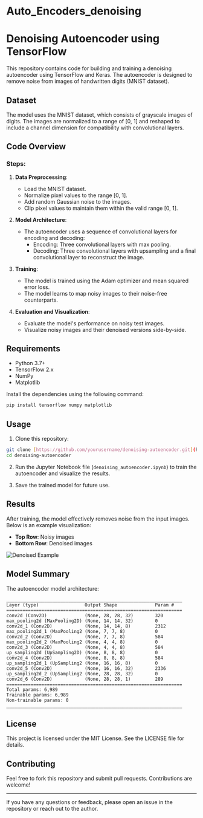 # Auto_Encoders_denoising
# Denoising Autoencoder using TensorFlow

This repository contains code for building and training a denoising autoencoder using TensorFlow and Keras. The autoencoder is designed to remove noise from images of handwritten digits (MNIST dataset).

## Dataset

The model uses the MNIST dataset, which consists of grayscale images of digits. The images are normalized to a range of [0, 1] and reshaped to include a channel dimension for compatibility with convolutional layers.

## Code Overview

### Steps:

1. **Data Preprocessing**:
   - Load the MNIST dataset.
   - Normalize pixel values to the range [0, 1].
   - Add random Gaussian noise to the images.
   - Clip pixel values to maintain them within the valid range [0, 1].

2. **Model Architecture**:
   - The autoencoder uses a sequence of convolutional layers for encoding and decoding:
     - Encoding: Three convolutional layers with max pooling.
     - Decoding: Three convolutional layers with upsampling and a final convolutional layer to reconstruct the image.

3. **Training**:
   - The model is trained using the Adam optimizer and mean squared error loss.
   - The model learns to map noisy images to their noise-free counterparts.

4. **Evaluation and Visualization**:
   - Evaluate the model's performance on noisy test images.
   - Visualize noisy images and their denoised versions side-by-side.

## Requirements

- Python 3.7+
- TensorFlow 2.x
- NumPy
- Matplotlib

Install the dependencies using the following command:
```bash
pip install tensorflow numpy matplotlib
```

## Usage

1. Clone this repository:
```bash
git clone [https://github.com/yourusername/denoising-autoencoder.git](https://github.com/Bharathkumardyavakkalavar/Auto_Encoders_denoising)
cd denoising-autoencoder
```

2. Run the Jupyter Notebook file (`denoising_autoencoder.ipynb`) to train the autoencoder and visualize the results.

3. Save the trained model for future use.

## Results

After training, the model effectively removes noise from the input images. Below is an example visualization:

- **Top Row**: Noisy images
- **Bottom Row**: Denoised images

![Denoised Example](example_denoised_images.png)

## Model Summary

The autoencoder model architecture:

```
_________________________________________________________________
Layer (type)                 Output Shape              Param #   
=================================================================
conv2d (Conv2D)              (None, 28, 28, 32)        320       
max_pooling2d (MaxPooling2D) (None, 14, 14, 32)        0         
conv2d_1 (Conv2D)            (None, 14, 14, 8)         2312      
max_pooling2d_1 (MaxPooling2 (None, 7, 7, 8)           0         
conv2d_2 (Conv2D)            (None, 7, 7, 8)           584       
max_pooling2d_2 (MaxPooling2 (None, 4, 4, 8)           0         
conv2d_3 (Conv2D)            (None, 4, 4, 8)           584       
up_sampling2d (UpSampling2D) (None, 8, 8, 8)           0         
conv2d_4 (Conv2D)            (None, 8, 8, 8)           584       
up_sampling2d_1 (UpSampling2 (None, 16, 16, 8)         0         
conv2d_5 (Conv2D)            (None, 16, 16, 32)        2336      
up_sampling2d_2 (UpSampling2 (None, 28, 28, 32)        0         
conv2d_6 (Conv2D)            (None, 28, 28, 1)         289       
=================================================================
Total params: 6,989
Trainable params: 6,989
Non-trainable params: 0
_________________________________________________________________
```

## License

This project is licensed under the MIT License. See the LICENSE file for details.

## Contributing

Feel free to fork this repository and submit pull requests. Contributions are welcome!

---

If you have any questions or feedback, please open an issue in the repository or reach out to the author.

